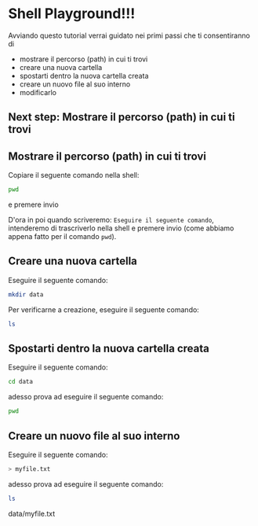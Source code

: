 # Shell Playground!!!
Avviando questo tutorial verrai guidato nei primi passi che ti consentiranno di
- mostrare il percorso (path) in cui ti trovi
- creare una nuova cartella
- spostarti dentro la nuova cartella creata
- creare un nuovo file al suo interno
- modificarlo

## Next step: Mostrare il percorso (path) in cui ti trovi

## Mostrare il percorso (path) in cui ti trovi

Copiare il seguente comando nella shell:
```sh
pwd
```
e premere invio

D'ora in poi quando scriveremo: `Eseguire il seguente comando`, intenderemo di trascriverlo nella shell e premere invio (come abbiamo appena fatto per il comando `pwd`).

## Creare una nuova cartella

Eseguire il seguente comando:
```sh
mkdir data
```

Per verificarne a creazione, eseguire il seguente comando:
```sh
ls
```

## Spostarti dentro la nuova cartella creata

Eseguire il seguente comando:
```sh
cd data
```

adesso prova ad eseguire il seguente comando:
```sh
pwd
```


## Creare un nuovo file al suo interno

Eseguire il seguente comando:
```sh
> myfile.txt
```

adesso prova ad eseguire il seguente comando:
```sh
ls
```

<walkthrough-editor-open-file filePath="data/myfile.txt">data/myfile.txt</walkthrough-editor-open-file>